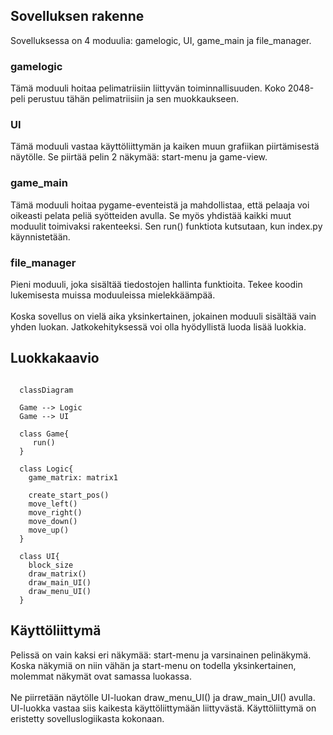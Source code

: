 
## Sovelluksen rakenne

Sovelluksessa on 4 moduulia: gamelogic, UI, game_main ja file_manager.

### gamelogic

Tämä moduuli hoitaa pelimatriisiin liittyvän toiminnallisuuden. Koko 2048-peli perustuu tähän pelimatriisiin ja sen muokkaukseen.

### UI

Tämä moduuli vastaa käyttöliittymän ja kaiken muun grafiikan piirtämisestä näytölle. Se piirtää pelin 2 näkymää: start-menu ja game-view.

### game_main

Tämä moduuli hoitaa pygame-eventeistä ja mahdollistaa, että pelaaja voi oikeasti pelata peliä syötteiden avulla. Se myös yhdistää kaikki muut moduulit toimivaksi rakenteeksi. Sen run() funktiota kutsutaan, kun index.py käynnistetään.

### file_manager

Pieni moduuli, joka sisältää tiedostojen hallinta funktioita. Tekee koodin lukemisesta muissa moduuleissa mielekkäämpää.
<br/>
<br/>
Koska sovellus on vielä aika yksinkertainen, jokainen moduuli sisältää vain yhden luokan. Jatkokehityksessä voi olla hyödyllistä luoda lisää luokkia.

## Luokkakaavio

```mermaid

  classDiagram
  
  Game --> Logic
  Game --> UI
  
  class Game{
     run()
  }
  
  class Logic{
    game_matrix: matrix1
    
    create_start_pos()
    move_left()
    move_right()
    move_down()
    move_up()
  }
  
  class UI{
    block_size
    draw_matrix()
    draw_main_UI()
    draw_menu_UI()
  }

```

## Käyttöliittymä

Pelissä on vain kaksi eri näkymää: start-menu ja varsinainen pelinäkymä. Koska näkymiä on niin vähän ja start-menu on todella yksinkertainen, molemmat näkymät ovat samassa luokassa.
</br>
</br>
Ne piirretään näytölle UI-luokan draw_menu_UI() ja draw_main_UI() avulla.
UI-luokka vastaa siis kaikesta käyttöliittymään liittyvästä. Käyttöliittymä on eristetty sovelluslogiikasta kokonaan.

